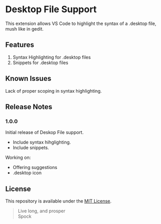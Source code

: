 # Desktop File Support

This extension allows VS Code to highlight the syntax of a .desktop file, mush like in gedit.

## Features

1. Syntax Highlighting for .desktop files
2. Snippets for .desktop files

## Known Issues

Lack of proper scoping in syntax highlighting.

## Release Notes

### 1.0.0

Initial release of Deskop File support.

* Include syntax hihglighting.
* Include snippets.

Working on:

* Offering suggestions
* .desktop icon

## License

This repository is available under the [MIT License](https://www.mit.edu/~amini/LICENSE.md).

> Live long, and prosper  
> Spock
